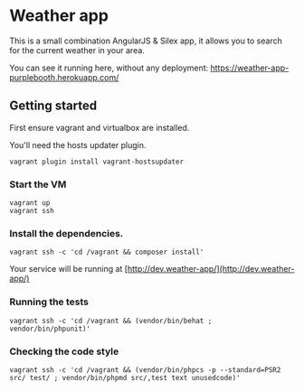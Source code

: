 # Weather app

This is a small combination AngularJS & Silex app, it allows you to search for the current weather in your area.

You can see it running here, without any deployment: https://weather-app-purplebooth.herokuapp.com/

## Getting started

First ensure vagrant and virtualbox are installed.

You'll need the hosts updater plugin.

```
vagrant plugin install vagrant-hostsupdater
```

### Start the VM
```
vagrant up
vagrant ssh
```
### Install the dependencies.

```
vagrant ssh -c 'cd /vagrant && composer install'
```

Your service will be running at [http://dev.weather-app/](http://dev.weather-app/)  

### Running the tests

```
vagrant ssh -c 'cd /vagrant && (vendor/bin/behat ; vendor/bin/phpunit)'
```

### Checking the code style

```
vagrant ssh -c 'cd /vagrant && (vendor/bin/phpcs -p --standard=PSR2 src/ test/ ; vendor/bin/phpmd src/,test text unusedcode)'
```
